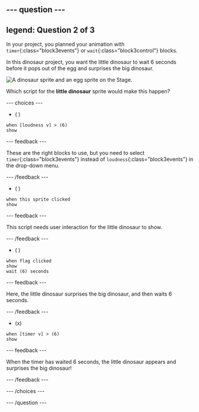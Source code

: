 --- question ---
---
legend: Question 2 of 3
---

In your project, you planned your animation with `timer`{:class="block3events"} or `wait`{:class="block3control"} blocks. 

In this dinosaur project, you want the little dinosaur to wait 6 seconds before it pops out of the egg and surprises the big dinosaur. 

![A dinosaur sprite and an egg sprite on the Stage.](images/quiz-q2.png)

Which script for the **little dinosaur** sprite would make this happen?

--- choices ---

- ( ) 
```blocks3
when [loudness v] > (6)
show
```

  --- feedback ---

 These are the right blocks to use, but you need to select `timer`{:class="block3events"} instead of `loudness`{:class="block3events"} in the drop-down menu.

  --- /feedback ---

- ( ) 
```blocks3
when this sprite clicked
show
```

  --- feedback ---

This script needs user interaction for the little dinosaur to show.

  --- /feedback ---

- ( ) 
```blocks3
when flag clicked
show
wait (6) seconds
```

  --- feedback ---

 Here, the little dinosaur surprises the big dinosaur, and then waits 6 seconds.

  --- /feedback ---

- (x) 
```blocks3
when [timer v] > (6)
show
```

  --- feedback ---

 When the timer has waited 6 seconds, the little dinosaur appears and surprises the big dinosaur!

  --- /feedback ---

--- /choices ---

--- /question ---
